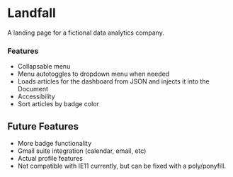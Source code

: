 # Landfall
A landing page for a fictional data analytics company.


### Features
- Collapsable menu
- Menu autotoggles to dropdown menu when needed
- Loads articles for the dashboard from JSON and injects it into the Document
- Accessibility 
- Sort articles by badge color

## Future Features
- More badge functionality 
- Gmail suite integration (calendar, email, etc)
- Actual profile features
- Not compatible with IE11 currently, but can be fixed with a poly/ponyfill.

  